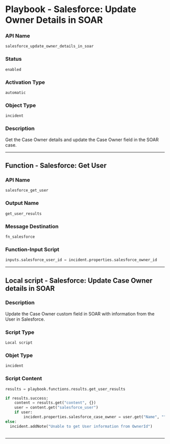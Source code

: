 <!--
    DO NOT MANUALLY EDIT THIS FILE
    THIS FILE IS AUTOMATICALLY GENERATED WITH resilient-sdk codegen
    Generated with resilient-sdk v49.1.51
-->

# Playbook - Salesforce: Update Owner Details in SOAR

### API Name
`salesforce_update_owner_details_in_soar`

### Status
`enabled`

### Activation Type
`automatic`

### Object Type
`incident`

### Description
Get the Case Owner details and update the Case Owner field in the SOAR case.


---
## Function - Salesforce: Get User

### API Name
`salesforce_get_user`

### Output Name
`get_user_results`

### Message Destination
`fn_salesforce`

### Function-Input Script
```python
inputs.salesforce_user_id = incident.properties.salesforce_owner_id
```

---

## Local script - Salesforce: Update Case Owner details in SOAR

### Description
Update the Case Owner custom field in SOAR with information from the User in Salesforce.

### Script Type
`Local script`

### Objet Type
`incident`

### Script Content
```python
results = playbook.functions.results.get_user_results

if results.success:
    content = results.get("content", {})
    user = content.get("salesforce_user")
    if user:
        incident.properties.salesforce_case_owner = user.get("Name", "")
else:
  incident.addNote("Unable to get User information from OwnerId")
  
```

---
